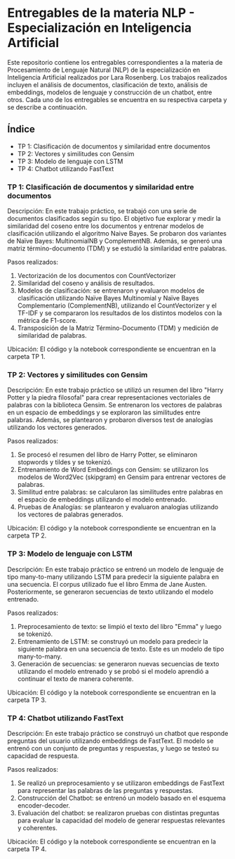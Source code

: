 # Entregables de la materia NLP - Especialización en Inteligencia Artificial
Este repositorio contiene los entregables correspondientes a la materia de Procesamiento de Lenguaje Natural (NLP) de la especialización en Inteligencia Artificial realizados por Lara Rosenberg. Los trabajos realizados incluyen el análisis de documentos, clasificación de texto, análisis de embeddings, modelos de lenguaje y construcción de un chatbot, entre otros. Cada uno de los entregables se encuentra en su respectiva carpeta y se describe a continuación.

## Índice
- TP 1: Clasificación de documentos y similaridad entre documentos
- TP 2: Vectores y similitudes con Gensim
- TP 3: Modelo de lenguaje con LSTM
- TP 4: Chatbot utilizando FastText

### TP 1: Clasificación de documentos y similaridad entre documentos
Descripción:
En este trabajo práctico, se trabajó con una serie de documentos clasificados según su tipo. El objetivo fue explorar y medir la similaridad del coseno entre los documentos y entrenar modelos de clasificación utilizando el algoritmo Naive Bayes. Se probaron dos variantes de Naïve Bayes: MultinomialNB y ComplementNB. Además, se generó una matriz término-documento (TDM) y se estudió la similaridad entre palabras.

Pasos realizados:
1. Vectorización de los documentos con CountVectorizer
2. Similaridad del coseno y análisis de resultados.
3. Modelos de clasificación: se entrenaron y evaluaron modelos de clasificación utilizando Naïve Bayes Multinomial y Naïve Bayes Complementario (ComplementNB), utilizando el CountVectorizer y el TF-IDF y se compararon los resultados de los distintos modelos con la métrica de F1-score.
4. Transposición de la Matriz Término-Documento (TDM) y medición de similaridad de palabras.

Ubicación:
El código y la notebook correspondiente se encuentran en la carpeta TP 1.

### TP 2: Vectores y similitudes con Gensim
Descripción:
En este trabajo práctico se utilizó un resumen del libro "Harry Potter y la piedra filosofal" para crear representaciones vectoriales de palabras con la biblioteca Gensim. Se entrenaron los vectores de palabras en un espacio de embeddings y se exploraron las similitudes entre palabras. Además, se plantearon y probaron diversos test de analogías utilizando los vectores generados.

Pasos realizados:
1. Se procesó el resumen del libro de Harry Potter, se eliminaron stopwords y tildes y se tokenizó.
2. Entrenamiento de Word Embeddings con Gensim: se utilizaron los modelos de Word2Vec (skipgram) en Gensim para entrenar vectores de palabras.
3. Similitud entre palabras: se calcularon las similitudes entre palabras en el espacio de embeddings utilizando el modelo entrenado.
4. Pruebas de Analogías: se plantearon y evaluaron analogías utilizando los vectores de palabras generados.

Ubicación:
El código y la notebook correspondiente se encuentran en la carpeta TP 2.

### TP 3: Modelo de lenguaje con LSTM
Descripción:
En este trabajo práctico se entrenó un modelo de lenguaje de tipo many-to-many utilizando LSTM para predecir la siguiente palabra en una secuencia. El corpus utilizado fue el libro Emma de Jane Austen. Posteriormente, se generaron secuencias de texto utilizando el modelo entrenado.

Pasos realizados:
1. Preprocesamiento de texto: se limpió el texto del libro "Emma" y luego se tokenizó.
2. Entrenamiento de LSTM: se construyó un modelo para predecir la siguiente palabra en una secuencia de texto. Este es un modelo de tipo many-to-many.
3. Generación de secuencias: se generaron nuevas secuencias de texto utilizando el modelo entrenado y se probó si el modelo aprendió a continuar el texto de manera coherente.

Ubicación:
El código y la notebook correspondiente se encuentran en la carpeta TP 3.

### TP 4: Chatbot utilizando FastText
Descripción:
En este trabajo práctico se construyó un chatbot que responde preguntas del usuario utilizando embeddings de FastText. El modelo se entrenó con un conjunto de preguntas y respuestas, y luego se testeó su capacidad de respuesta.

Pasos realizados:
1. Se realizó un preprocesamiento y se utilizaron embeddings de FastText para representar las palabras de las preguntas y respuestas.
2. Construcción del Chatbot: se entrenó un modelo basado en el esquema encoder-decoder.
3. Evaluación del chatbot: se realizaron pruebas con distintas preguntas para evaluar la capacidad del modelo de generar respuestas relevantes y coherentes.

Ubicación:
El código y la notebook correspondiente se encuentran en la carpeta TP 4.
